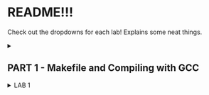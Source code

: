 # README!!!
Check out the dropdowns for each lab!
Explains some neat things.

<details>
<summary><h2>PART 1 - Makefile and Compiling with GCC</h2></summary>
<br>

### What is the point of a Makefile?
A Makefile is a way of ***automating*** the process of compiling code. There are 3 advantages to a Makefile that are at the core of its use:

1. Automatically determine what files have been edited and need to be rebuilt (recompiled).
2. If working in a team. Everyone can stay consistent with the same build process.
3. Saves time by rebuilding only what is necessary.


### What is an object file and why is it created for C/C++ files?
An object file is an intermediate compilation product that is not yet linked into an executable. It has the machine code, the source code's symbol table, relocation information, and debug information. Multiple object files can be created and linked into an executable. It can be converted to its assembly.

### What is in the executable that is created?
This has all of the machine code from all object files, linked together. At this point, all of the functions have their real addresses, program entry point, and any static data is defined and ready to go.

## O.K. Here is the Code
```make
CC = g++  # GCC Compiler

# The CFLAGS variable is used a bit later in the object creation line
# In short, tells the compiler to look into the 'include' directory for header files then,
# pkg-config is asked for the needed compiler flags (additional directories) for OpenCV4
CFLAGS = -I$(IDIR) $(shell pkg-config --cflags opencv4)
LIBS = $(shell pkg-config --libs opencv4)

# File directory names
ODIR = obj
IDIR = include
SRCDIR = src
```
'-I' = "add the following directory to the include search path"
'$(___)' = expand the value of / compute whatever is inside the parenthesis
'pkg-config' is a helper tool that provides information about installed libraries

NOTE: '-I' only means something to the g++ compiler, not interpreted by Make

```make
# Adds path prefixes to each file name in _DEPS
_DEPS = DisplayImage.hpp
DEPS = $(patsubst %,$(IDIR)/%,$(_DEPS))

# Adds path prefix to each object file in _OBJ
_OBJ = DisplayImage.o
OBJ = $(patsubst %,$(ODIR)/%,$(_OBJ))
```
'patsubst' substitues paths for each occurance of the pattern described by the first argument. 
  Second argmument is the format for each substitution you want
  Third argument is the text you are iterating over in the 'for each' loop

```make
# For all .o files in ODIR use all of the .cpp files from SRCDIR as input and consider the dependencies
$(ODIR)/%.o: $(SRCDIR)/%.cpp $(DEPS)
	$(CC) -c -o $@ $< $(CFLAGS)  # Compile command

DisplayImage: $(OBJ)
	$(CC) -o $@ $^ $(CFLAGS) $(LIBS)

.PHONY: clean

clean:
	rm -f $(ODIR)/*.o
```
The format for a rule is:
Target (the file you want to create): Prerequisites (files needed to create target)
	Commands (actions to execute to create target)



</details>



<details>
<summary>LAB 1</summary>
<br>

## Hi

```c

```

Explanation here


</details>

